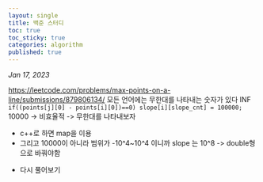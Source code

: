 ```yaml
---
layout: single
title: 백준 스터디
toc: true
toc_sticky: true
categories: algorithm
published: true
---
```


*Jan 17, 2023*

<https://leetcode.com/problems/max-points-on-a-line/submissions/879806134/>
모든 언어에는 무한대를 나타내는 숫자가 있다 INF
```if((points[j][0] - points[i][0])==0) slope[i][slope_cnt] = 100000;```
10000 -> 비효율적
-> 무한대를 나타내보자
+ c++로 하면 map을 이용
+ 그리고 10000이 아니라 범위가 -10^4~10^4 이니까 slope 는 10^8 -> double형으로 바꿔야함

* 다시 풀어보기 
